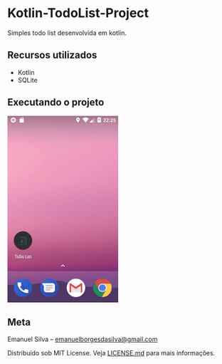 # Kotlin-TodoList-Project
Simples todo list desenvolvida em kotlin.

## Recursos utilizados
* Kotlin
* SQLite

## Executando o projeto

![](app/src/assets/images/presentation.gif)


## Meta
Emanuel Silva – emanuelborgesdasilva@gmail.com

Distribuído sob MIT License. Veja [LICENSE.md](LICENSE) para mais informações.
